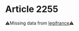 # Article 2255

⚠️Missing data from [legifrance](https://www.legifrance.gouv.fr/codes/article_lc/LEGIARTI000006447698)⚠️